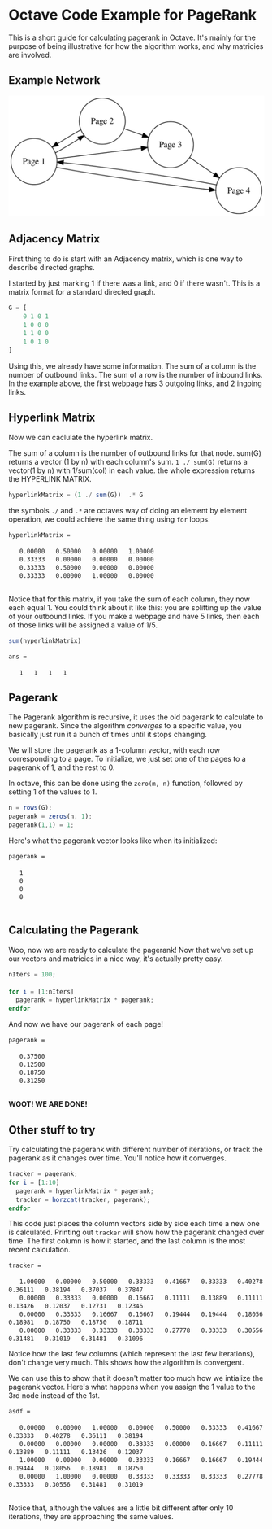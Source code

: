 Octave Code Example for PageRank
==================================================

This is a short guide for calculating pagerank in Octave.  It's mainly
for the purpose of being illustrative for how the algorithm works, and
why matricies are involved.

## Example Network

![](graph.svg)


## Adjacency Matrix

First thing to do is start with an Adjacency matrix, which is one way
to describe directed graphs.

I started by just marking 1 if there was a link, and 0 if there
wasn't.  This is a matrix format for a standard directed graph.

~~~octave
G = [
	0 1 0 1
	1 0 0 0
	1 1 0 0
	1 0 1 0
]
~~~

Using this, we already have some information.  The sum of a column is
the number of outbound links.  The sum of a row is the number of
inbound links. In the example above, the first webpage has 3 outgoing
links, and 2 ingoing links.

## Hyperlink Matrix

Now we can caclulate the hyperlink matrix.

The sum of a column is the number of outbound links for that node.
sum(G) returns a vector (1 by n) with each column's sum.  `1 ./ sum(G)`
returns a vector(1 by n) with 1/sum(col) in each value.  the whole
expression returns the HYPERLINK MATRIX.

~~~octave
hyperlinkMatrix = (1 ./ sum(G))  .* G
~~~

the symbols `./` and `.*` are octaves way of doing an element by
element operation, we could achieve the same thing using `for` loops.

~~~
hyperlinkMatrix =

   0.00000   0.50000   0.00000   1.00000
   0.33333   0.00000   0.00000   0.00000
   0.33333   0.50000   0.00000   0.00000
   0.33333   0.00000   1.00000   0.00000
   
~~~


Notice that for this matrix, if you take the sum of each column, they
now each equal 1.  You could think about it like this: you are
splitting up the value of your outbound links.  If you make a webpage
and have 5 links, then each of those links will be assigned a value of
1/5.

~~~octave
sum(hyperlinkMatrix)
~~~

~~~
ans =

   1   1   1   1

~~~


## Pagerank

The Pagerank algorithm is recursive, it uses the old pagerank to
calculate to new pagerank. Since the algorithm *converges* to a
specific value, you basically just run it a bunch of times until it
stops changing.


We will store the pagerank as a 1-column vector, with each row
corresponding to a page.  To initialize, we just set one of the pages
to a pagerank of 1, and the rest to 0.

In octave, this can be done using the `zero(m, n)`
function, followed by setting 1 of the values to 1.

~~~octave
n = rows(G);
pagerank = zeros(n, 1);
pagerank(1,1) = 1;
~~~

Here's what the pagerank vector looks like when its initialized:

~~~
pagerank =

   1
   0
   0
   0
   
~~~


## Calculating the Pagerank


Woo, now we are ready to calculate the pagerank!  Now that we've set
up our vectors and matricies in a nice way, it's actually pretty easy.

~~~octave
nIters = 100;

for i = [1:nIters]
  pagerank = hyperlinkMatrix * pagerank;
endfor
~~~


And now we have our pagerank of each page!

~~~
pagerank =

   0.37500
   0.12500
   0.18750
   0.31250
   
~~~


**WOOT! WE ARE DONE!**


## Other stuff to try

Try calculating the pagerank with different number of iterations, or
track the pagerank as it changes over time.  You'll notice how it
converges.

~~~octave
tracker = pagerank;
for i = [1:10]
  pagerank = hyperlinkMatrix * pagerank;
  tracker = horzcat(tracker, pagerank);
endfor
~~~

This code just places the column vectors side by side each time a new
one is calculated. Printing out `tracker` will show how the pagerank
changed over time.  The first column is how it started, and the last
column is the most recent calculation.


~~~
tracker =

   1.00000   0.00000   0.50000   0.33333   0.41667   0.33333   0.40278   0.36111   0.38194   0.37037   0.37847
   0.00000   0.33333   0.00000   0.16667   0.11111   0.13889   0.11111   0.13426   0.12037   0.12731   0.12346
   0.00000   0.33333   0.16667   0.16667   0.19444   0.19444   0.18056   0.18981   0.18750   0.18750   0.18711
   0.00000   0.33333   0.33333   0.33333   0.27778   0.33333   0.30556   0.31481   0.31019   0.31481   0.31096

~~~

Notice how the last few columns (which represent the last few
iterations), don't change very much.  This shows how the algorithm is
convergent.

We can use this to show that it doesn't matter too much how we
intialize the pagerank vector. Here's what happens when you assign the
1 value to the 3rd node instead of the 1st.

~~~
asdf =

   0.00000   0.00000   1.00000   0.00000   0.50000   0.33333   0.41667   0.33333   0.40278   0.36111   0.38194
   0.00000   0.00000   0.00000   0.33333   0.00000   0.16667   0.11111   0.13889   0.11111   0.13426   0.12037
   1.00000   0.00000   0.00000   0.33333   0.16667   0.16667   0.19444   0.19444   0.18056   0.18981   0.18750
   0.00000   1.00000   0.00000   0.33333   0.33333   0.33333   0.27778   0.33333   0.30556   0.31481   0.31019
   
~~~

Notice that, although the values are a little bit different after only
10 iterations, they are approaching the same values.

